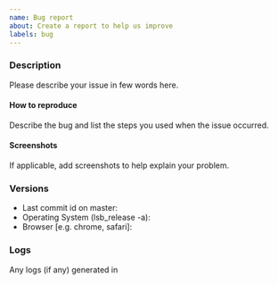 ```yaml
---
name: Bug report
about: Create a report to help us improve
labels: bug
---
```


<!-- Before filling this issue, please read the wiki (https://github.com/Samagra-Development/x-admin/wiki)
and search if the bug do not already exists in the issues (https://github.com/Samagra-Development/x-admin/issues). -->

### Description

Please describe your issue in few words here.

#### How to reproduce

Describe the bug and list the steps you used when the issue occurred.

#### Screenshots

If applicable, add screenshots to help explain your problem.

### Versions

* Last commit id on master:
* Operating System (lsb_release -a):
* Browser [e.g. chrome, safari]:

### Logs
Any logs (if any) generated in
